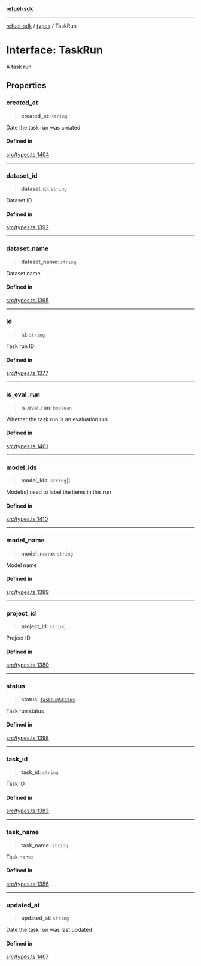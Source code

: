 [**refuel-sdk**](../../README.md)

***

[refuel-sdk](../../modules.md) / [types](../README.md) / TaskRun

# Interface: TaskRun

A task run

## Properties

### created\_at

> **created\_at**: `string`

Date the task run was created

#### Defined in

[src/types.ts:1404](https://github.com/refuel-ai/refuel-sdk/blob/1b12f0442d5e4e331bc7d9e4f1f5828e99232382/src/types.ts#L1404)

***

### dataset\_id

> **dataset\_id**: `string`

Dataset ID

#### Defined in

[src/types.ts:1392](https://github.com/refuel-ai/refuel-sdk/blob/1b12f0442d5e4e331bc7d9e4f1f5828e99232382/src/types.ts#L1392)

***

### dataset\_name

> **dataset\_name**: `string`

Dataset name

#### Defined in

[src/types.ts:1395](https://github.com/refuel-ai/refuel-sdk/blob/1b12f0442d5e4e331bc7d9e4f1f5828e99232382/src/types.ts#L1395)

***

### id

> **id**: `string`

Task run ID

#### Defined in

[src/types.ts:1377](https://github.com/refuel-ai/refuel-sdk/blob/1b12f0442d5e4e331bc7d9e4f1f5828e99232382/src/types.ts#L1377)

***

### is\_eval\_run

> **is\_eval\_run**: `boolean`

Whether the task run is an evaluation run

#### Defined in

[src/types.ts:1401](https://github.com/refuel-ai/refuel-sdk/blob/1b12f0442d5e4e331bc7d9e4f1f5828e99232382/src/types.ts#L1401)

***

### model\_ids

> **model\_ids**: `string`[]

Model(s) used to label the items in this run

#### Defined in

[src/types.ts:1410](https://github.com/refuel-ai/refuel-sdk/blob/1b12f0442d5e4e331bc7d9e4f1f5828e99232382/src/types.ts#L1410)

***

### model\_name

> **model\_name**: `string`

Model name

#### Defined in

[src/types.ts:1389](https://github.com/refuel-ai/refuel-sdk/blob/1b12f0442d5e4e331bc7d9e4f1f5828e99232382/src/types.ts#L1389)

***

### project\_id

> **project\_id**: `string`

Project ID

#### Defined in

[src/types.ts:1380](https://github.com/refuel-ai/refuel-sdk/blob/1b12f0442d5e4e331bc7d9e4f1f5828e99232382/src/types.ts#L1380)

***

### status

> **status**: [`TaskRunStatus`](../type-aliases/TaskRunStatus.md)

Task run status

#### Defined in

[src/types.ts:1398](https://github.com/refuel-ai/refuel-sdk/blob/1b12f0442d5e4e331bc7d9e4f1f5828e99232382/src/types.ts#L1398)

***

### task\_id

> **task\_id**: `string`

Task ID

#### Defined in

[src/types.ts:1383](https://github.com/refuel-ai/refuel-sdk/blob/1b12f0442d5e4e331bc7d9e4f1f5828e99232382/src/types.ts#L1383)

***

### task\_name

> **task\_name**: `string`

Task name

#### Defined in

[src/types.ts:1386](https://github.com/refuel-ai/refuel-sdk/blob/1b12f0442d5e4e331bc7d9e4f1f5828e99232382/src/types.ts#L1386)

***

### updated\_at

> **updated\_at**: `string`

Date the task run was last updated

#### Defined in

[src/types.ts:1407](https://github.com/refuel-ai/refuel-sdk/blob/1b12f0442d5e4e331bc7d9e4f1f5828e99232382/src/types.ts#L1407)
